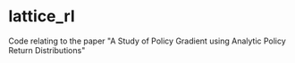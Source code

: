 # lattice_rl
Code relating to the paper "A Study of Policy Gradient using Analytic Policy Return Distributions"
